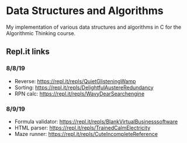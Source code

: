 # Data Structures and Algorithms

My implementation of various data structures and algorithms in C for the Algorithmic Thinking course.

## Repl.it links

### 8/8/19

- Reverse: https://repl.it/repls/QuietGlisteningWamp
- Sorting: https://repl.it/repls/DelightfulAustereRedundancy
- RPN calc: https://repl.it/repls/WavyDearSearchengine

### 8/9/19

- Formula validator: https://repl.it/repls/BlankVirtualBusinesssoftware
- HTML parser: https://repl.it/repls/TrainedCalmElectricity
- Maze runner: https://repl.it/repls/CuteIncompleteReference
